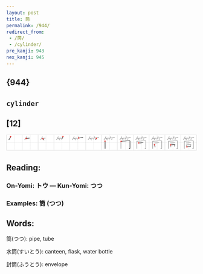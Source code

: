 ```yaml
---
layout: post
title: 筒
permalink: /944/
redirect_from:
 - /筒/
 - /cylinder/
pre_kanji: 943
nex_kanji: 945
---
```


## {944}

## `cylinder`

## [12]

<div class="stroke"><img src="../images/E7AD92.png" /></div>

## Reading:

### On-Yomi: トウ &mdash; Kun-Yomi: つつ

### Examples: 筒 (つつ)

## Words:

筒(つつ): pipe, tube

水筒(すいとう): canteen, flask, water bottle

封筒(ふうとう): envelope
